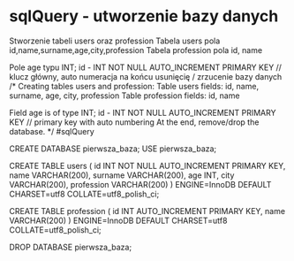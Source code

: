 # sqlQuery - utworzenie bazy danych
Stworzenie tabeli users oraz profession
Tabela users pola id,name,surname,age,city,profession
Tabela profession pola id, name

Pole age typu INT;
id - INT NOT NULL AUTO_INCREMENT PRIMARY KEY // klucz główny, auto numeracja
na końcu usunięcię / zrzucenie bazy danych
/*
Creating tables users and profession:
Table users fields: id, name, surname, age, city, profession
Table profession fields: id, name

Field age is of type INT;
id - INT NOT NULL AUTO_INCREMENT PRIMARY KEY // primary key with auto numbering
At the end, remove/drop the database.
*/
#sqlQuery

CREATE DATABASE pierwsza_baza;
USE pierwsza_baza;

CREATE TABLE users (
id INT NOT NULL AUTO_INCREMENT PRIMARY KEY,
name VARCHAR(200),
surname VARCHAR(200),
age INT,
city VARCHAR(200),
profession VARCHAR(200)
) ENGINE=InnoDB DEFAULT CHARSET=utf8 COLLATE=utf8_polish_ci;

CREATE TABLE profession (
id INT AUTO_INCREMENT PRIMARY KEY,
name VARCHAR(200)
) ENGINE=InnoDB DEFAULT CHARSET=utf8 COLLATE=utf8_polish_ci;

DROP DATABASE pierwsza_baza;
